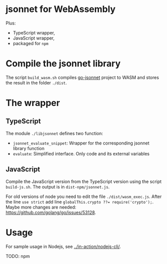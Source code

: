 # jsonnet for WebAssembly

Plus:

- TypeScript wrapper,
- JavaScript wrapper,
- packaged for `npm`

# Compile the jsonnet library

The script `build_wasm.sh` compiles [go-jsonnet](https://github.com/google/go-jsonnet) project to WASM and stores the result in the folder `./dist`.

# The wrapper

## TypeScript

The module `./libjsonnet` defines two function:

- `jsonnet_evaluate_snippet`: Wrapper for the corresponding jsonnet library function
- `evaluate`: Simplified interface. Only code and its external variables

## JavaScript

Compile the JavaScript version from the TypeScript version using the script `build-js.sh`. The output is in `dist-npm/jsonnet.js`.

For old versions of node you need to edit the file `./dist/wasm_exec.js`. After the line `use strict` add line `globalThis.crypto ??= require('crypto');`. Maybe more changes are needed: <https://github.com/golang/go/issues/53128>.

# Usage

For sample usage in Nodejs, see [../in-action/nodejs-cli/](../in-action/nodejs-cli/).

TODO: npm
